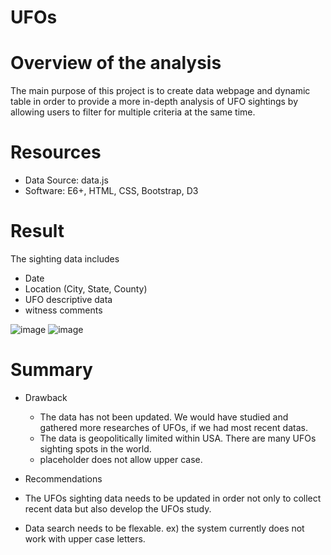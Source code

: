 # UFOs

# Overview of the analysis
The main purpose of this project is to create data webpage and dynamic table in order to provide a more in-depth analysis of UFO sightings by allowing users to filter for multiple criteria at the same time.

# Resources
* Data Source: data.js
* Software: E6+, HTML, CSS, Bootstrap, D3

# Result
The sighting data includes
* Date
* Location (City, State, County)
* UFO descriptive data
* witness comments

![image](https://user-images.githubusercontent.com/105985796/185273019-6c22fda3-63ff-491c-9313-d3f5c34fc108.png)
![image](https://user-images.githubusercontent.com/105985796/185273334-388f96bb-8594-4a5a-9669-809d7b47be33.png)

# Summary
* Drawback
  * The data has not been updated. We would have studied and gathered more researches of UFOs, if we had most recent datas.
  * The data is geopolitically limited within USA. There are many UFOs sighting spots in the world.
  * placeholder does not allow upper case.
 
 * Recommendations
  * The UFOs sighting data needs to be updated in order not only to collect recent data but also develop the UFOs study.
  * Data search needs to be flexable. ex) the system currently does not work with upper case letters.
